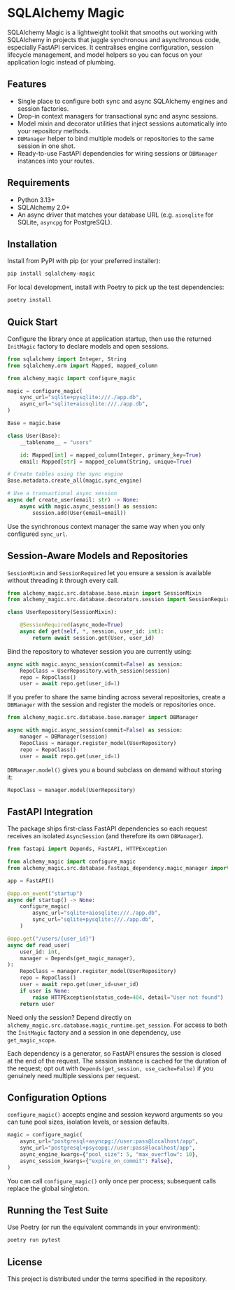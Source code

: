 # SQLAlchemy Magic

SQLAlchemy Magic is a lightweight toolkit that smooths out working with SQLAlchemy in projects that juggle synchronous and asynchronous code, especially FastAPI services. It centralises engine configuration, session lifecycle management, and model helpers so you can focus on your application logic instead of plumbing.

## Features
- Single place to configure both sync and async SQLAlchemy engines and session factories.
- Drop-in context managers for transactional sync and async sessions.
- Model mixin and decorator utilities that inject sessions automatically into your repository methods.
- `DBManager` helper to bind multiple models or repositories to the same session in one shot.
- Ready-to-use FastAPI dependencies for wiring sessions or `DBManager` instances into your routes.

## Requirements
- Python 3.13+
- SQLAlchemy 2.0+
- An async driver that matches your database URL (e.g. `aiosqlite` for SQLite, `asyncpg` for PostgreSQL).

## Installation
Install from PyPI with pip (or your preferred installer):

```bash
pip install sqlalchemy-magic
```

For local development, install with Poetry to pick up the test dependencies:

```bash
poetry install
```

## Quick Start
Configure the library once at application startup, then use the returned `InitMagic` factory to declare models and open sessions.

```python
from sqlalchemy import Integer, String
from sqlalchemy.orm import Mapped, mapped_column

from alchemy_magic import configure_magic

magic = configure_magic(
    sync_url="sqlite+pysqlite:///./app.db",
    async_url="sqlite+aiosqlite:///./app.db",
)

Base = magic.base

class User(Base):
    __tablename__ = "users"

    id: Mapped[int] = mapped_column(Integer, primary_key=True)
    email: Mapped[str] = mapped_column(String, unique=True)

# Create tables using the sync engine
Base.metadata.create_all(magic.sync_engine)

# Use a transactional async session
async def create_user(email: str) -> None:
    async with magic.async_session() as session:
        session.add(User(email=email))
```

Use the synchronous context manager the same way when you only configured `sync_url`.

## Session-Aware Models and Repositories
`SessionMixin` and `SessionRequired` let you ensure a session is available without threading it through every call.

```python
from alchemy_magic.src.database.base.mixin import SessionMixin
from alchemy_magic.src.database.decorators.session import SessionRequired

class UserRepository(SessionMixin):

    @SessionRequired(async_mode=True)
    async def get(self, *, session, user_id: int):
        return await session.get(User, user_id)
```

Bind the repository to whatever session you are currently using:

```python
async with magic.async_session(commit=False) as session:
    RepoClass = UserRepository.with_session(session)
    repo = RepoClass()
    user = await repo.get(user_id=1)
```

If you prefer to share the same binding across several repositories, create a `DBManager` with the session and register the models or repositories once.

```python
from alchemy_magic.src.database.base.manager import DBManager

async with magic.async_session(commit=False) as session:
    manager = DBManager(session)
    RepoClass = manager.register_model(UserRepository)
    repo = RepoClass()
    user = await repo.get(user_id=1)
```

`DBManager.model()` gives you a bound subclass on demand without storing it:

```python
RepoClass = manager.model(UserRepository)
```

## FastAPI Integration
The package ships first-class FastAPI dependencies so each request receives an isolated `AsyncSession` (and therefore its own `DBManager`).

```python
from fastapi import Depends, FastAPI, HTTPException

from alchemy_magic import configure_magic
from alchemy_magic.src.database.fastapi_dependency.magic_manager import get_magic_manager

app = FastAPI()

@app.on_event("startup")
async def startup() -> None:
    configure_magic(
        async_url="sqlite+aiosqlite:///./app.db",
        sync_url="sqlite+pysqlite:///./app.db",
    )

@app.get("/users/{user_id}")
async def read_user(
    user_id: int,
    manager = Depends(get_magic_manager),
):
    RepoClass = manager.register_model(UserRepository)
    repo = RepoClass()
    user = await repo.get(user_id=user_id)
    if user is None:
        raise HTTPException(status_code=404, detail="User not found")
    return user
```

Need only the session? Depend directly on `alchemy_magic.src.database.magic_runtime.get_session`. For access to both the `InitMagic` factory and a session in one dependency, use `get_magic_scope`.

Each dependency is a generator, so FastAPI ensures the session is closed at the end of the request. The session instance is cached for the duration of the request; opt out with `Depends(get_session, use_cache=False)` if you genuinely need multiple sessions per request.

## Configuration Options
`configure_magic()` accepts engine and session keyword arguments so you can tune pool sizes, isolation levels, or session defaults.

```python
magic = configure_magic(
    async_url="postgresql+asyncpg://user:pass@localhost/app",
    sync_url="postgresql+psycopg://user:pass@localhost/app",
    async_engine_kwargs={"pool_size": 5, "max_overflow": 10},
    async_session_kwargs={"expire_on_commit": False},
)
```

You can call `configure_magic()` only once per process; subsequent calls replace the global singleton.

## Running the Test Suite
Use Poetry (or run the equivalent commands in your environment):

```bash
poetry run pytest
```

## License
This project is distributed under the terms specified in the repository.
